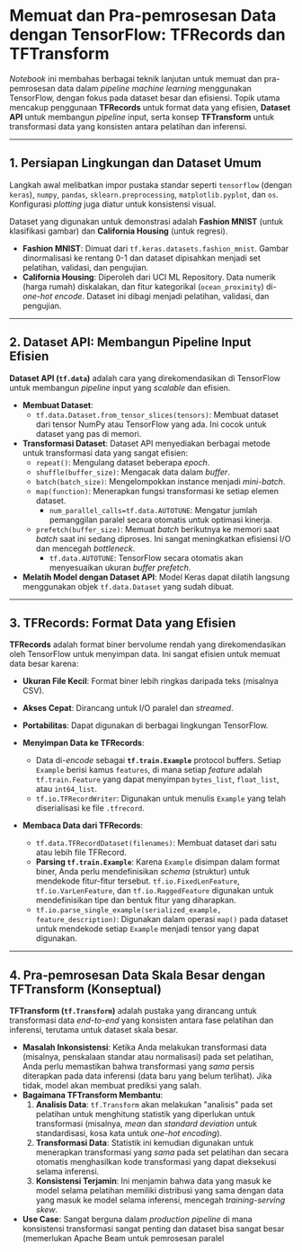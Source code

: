 # Memuat dan Pra-pemrosesan Data dengan TensorFlow: TFRecords dan TFTransform

*Notebook* ini membahas berbagai teknik lanjutan untuk memuat dan pra-pemrosesan data dalam *pipeline* *machine learning* menggunakan TensorFlow, dengan fokus pada dataset besar dan efisiensi. Topik utama mencakup penggunaan **TFRecords** untuk format data yang efisien, **Dataset API** untuk membangun *pipeline* input, serta konsep **TFTransform** untuk transformasi data yang konsisten antara pelatihan dan inferensi.

---

## 1. Persiapan Lingkungan dan Dataset Umum

Langkah awal melibatkan impor pustaka standar seperti `tensorflow` (dengan `keras`), `numpy`, `pandas`, `sklearn.preprocessing`, `matplotlib.pyplot`, dan `os`. Konfigurasi *plotting* juga diatur untuk konsistensi visual.

Dataset yang digunakan untuk demonstrasi adalah **Fashion MNIST** (untuk klasifikasi gambar) dan **California Housing** (untuk regresi).
* **Fashion MNIST**: Dimuat dari `tf.keras.datasets.fashion_mnist`. Gambar dinormalisasi ke rentang 0-1 dan dataset dipisahkan menjadi set pelatihan, validasi, dan pengujian.
* **California Housing**: Diperoleh dari UCI ML Repository. Data numerik (harga rumah) diskalakan, dan fitur kategorikal (`ocean_proximity`) di-*one-hot encode*. Dataset ini dibagi menjadi pelatihan, validasi, dan pengujian.

---

## 2. Dataset API: Membangun Pipeline Input Efisien

**Dataset API (`tf.data`)** adalah cara yang direkomendasikan di TensorFlow untuk membangun *pipeline* input yang *scalable* dan efisien.

* **Membuat Dataset**:
    * `tf.data.Dataset.from_tensor_slices(tensors)`: Membuat dataset dari tensor NumPy atau TensorFlow yang ada. Ini cocok untuk dataset yang pas di memori.
* **Transformasi Dataset**: Dataset API menyediakan berbagai metode untuk transformasi data yang sangat efisien:
    * `repeat()`: Mengulang dataset beberapa *epoch*.
    * `shuffle(buffer_size)`: Mengacak data dalam *buffer*.
    * `batch(batch_size)`: Mengelompokkan instance menjadi *mini-batch*.
    * `map(function)`: Menerapkan fungsi transformasi ke setiap elemen dataset.
        * `num_parallel_calls=tf.data.AUTOTUNE`: Mengatur jumlah pemanggilan paralel secara otomatis untuk optimasi kinerja.
    * `prefetch(buffer_size)`: Memuat *batch* berikutnya ke memori saat *batch* saat ini sedang diproses. Ini sangat meningkatkan efisiensi I/O dan mencegah *bottleneck*.
        * `tf.data.AUTOTUNE`: TensorFlow secara otomatis akan menyesuaikan ukuran *buffer* *prefetch*.
* **Melatih Model dengan Dataset API**: Model Keras dapat dilatih langsung menggunakan objek `tf.data.Dataset` yang sudah dibuat.

---

## 3. TFRecords: Format Data yang Efisien

**TFRecords** adalah format biner bervolume rendah yang direkomendasikan oleh TensorFlow untuk menyimpan data. Ini sangat efisien untuk memuat data besar karena:
* **Ukuran File Kecil**: Format biner lebih ringkas daripada teks (misalnya CSV).
* **Akses Cepat**: Dirancang untuk I/O paralel dan *streamed*.
* **Portabilitas**: Dapat digunakan di berbagai lingkungan TensorFlow.

* **Menyimpan Data ke TFRecords**:
    * Data di-*encode* sebagai **`tf.train.Example`** protocol buffers. Setiap `Example` berisi kamus `features`, di mana setiap *feature* adalah `tf.train.Feature` yang dapat menyimpan `bytes_list`, `float_list`, atau `int64_list`.
    * `tf.io.TFRecordWriter`: Digunakan untuk menulis `Example` yang telah diserialisasi ke file `.tfrecord`.
* **Membaca Data dari TFRecords**:
    * `tf.data.TFRecordDataset(filenames)`: Membuat dataset dari satu atau lebih file TFRecord.
    * **Parsing `tf.train.Example`**: Karena `Example` disimpan dalam format biner, Anda perlu mendefinisikan *schema* (struktur) untuk mendekode fitur-fitur tersebut. `tf.io.FixedLenFeature`, `tf.io.VarLenFeature`, dan `tf.io.RaggedFeature` digunakan untuk mendefinisikan tipe dan bentuk fitur yang diharapkan.
    * `tf.io.parse_single_example(serialized_example, feature_description)`: Digunakan dalam operasi `map()` pada dataset untuk mendekode setiap `Example` menjadi tensor yang dapat digunakan.

---

## 4. Pra-pemrosesan Data Skala Besar dengan TFTransform (Konseptual)

**TFTransform (`tf.Transform`)** adalah pustaka yang dirancang untuk transformasi data *end-to-end* yang konsisten antara fase pelatihan dan inferensi, terutama untuk dataset skala besar.

* **Masalah Inkonsistensi**: Ketika Anda melakukan transformasi data (misalnya, penskalaan standar atau normalisasi) pada set pelatihan, Anda perlu memastikan bahwa transformasi yang *sama* persis diterapkan pada data inferensi (data baru yang belum terlihat). Jika tidak, model akan membuat prediksi yang salah.
* **Bagaimana TFTransform Membantu**:
    1.  **Analisis Data**: `tf.Transform` akan melakukan "analisis" pada set pelatihan untuk menghitung statistik yang diperlukan untuk transformasi (misalnya, *mean* dan *standard deviation* untuk standardisasi, kosa kata untuk *one-hot encoding*).
    2.  **Transformasi Data**: Statistik ini kemudian digunakan untuk menerapkan transformasi yang *sama* pada set pelatihan dan secara otomatis menghasilkan kode transformasi yang dapat dieksekusi selama inferensi.
    3.  **Konsistensi Terjamin**: Ini menjamin bahwa data yang masuk ke model selama pelatihan memiliki distribusi yang sama dengan data yang masuk ke model selama inferensi, mencegah *training-serving skew*.
* **Use Case**: Sangat berguna dalam *production pipeline* di mana konsistensi transformasi sangat penting dan dataset bisa sangat besar (memerlukan Apache Beam untuk pemrosesan paralel
